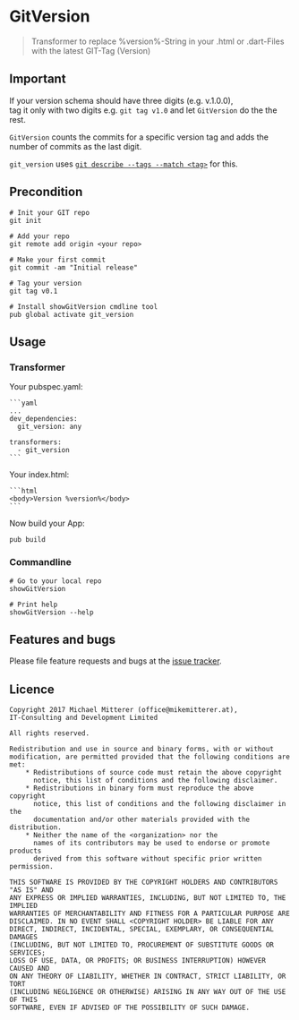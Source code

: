 # GitVersion
> Transformer to replace %version%-String in your .html or .dart-Files with the latest GIT-Tag (Version)

## Important
If your version schema should have three digits (e.g. v.1.0.0),   
tag it only with two digits e.g. `git tag v1.0` and let `GitVersion` do the the rest.

`GitVersion` counts the commits for a specific version tag and adds the number of
commits as the last digit. 

`git_version` uses [`git describe --tags --match <tag>`](https://git-scm.com/docs/git-describe) for this.  
  
## Precondition 

    # Init your GIT repo
    git init
    
    # Add your repo
    git remote add origin <your repo>
         
    # Make your first commit
    git commit -am "Initial release"
    
    # Tag your version
    git tag v0.1
    
    # Install showGitVersion cmdline tool
    pub global activate git_version

## Usage

### Transformer
Your pubspec.yaml:

    ```yaml
    ...
    dev_dependencies:
      git_version: any
    
    transformers:
      - git_version
    ```

Your index.html:

    ```html
    <body>Version %version%</body>
    ```
    
Now build your App:

    pub build    
    
### Commandline

    # Go to your local repo
    showGitVersion
    
    # Print help
    showGitVersion --help
     

## Features and bugs

Please file feature requests and bugs at the [issue tracker][tracker].

[tracker]: https://github.com/MikeMitterer/dart-git_version

## Licence

    Copyright 2017 Michael Mitterer (office@mikemitterer.at),
    IT-Consulting and Development Limited
    
    All rights reserved.
    
    Redistribution and use in source and binary forms, with or without
    modification, are permitted provided that the following conditions are met:
        * Redistributions of source code must retain the above copyright
          notice, this list of conditions and the following disclaimer.
        * Redistributions in binary form must reproduce the above copyright
          notice, this list of conditions and the following disclaimer in the
          documentation and/or other materials provided with the distribution.
        * Neither the name of the <organization> nor the
          names of its contributors may be used to endorse or promote products
          derived from this software without specific prior written permission.
    
    THIS SOFTWARE IS PROVIDED BY THE COPYRIGHT HOLDERS AND CONTRIBUTORS "AS IS" AND
    ANY EXPRESS OR IMPLIED WARRANTIES, INCLUDING, BUT NOT LIMITED TO, THE IMPLIED
    WARRANTIES OF MERCHANTABILITY AND FITNESS FOR A PARTICULAR PURPOSE ARE
    DISCLAIMED. IN NO EVENT SHALL <COPYRIGHT HOLDER> BE LIABLE FOR ANY
    DIRECT, INDIRECT, INCIDENTAL, SPECIAL, EXEMPLARY, OR CONSEQUENTIAL DAMAGES
    (INCLUDING, BUT NOT LIMITED TO, PROCUREMENT OF SUBSTITUTE GOODS OR SERVICES;
    LOSS OF USE, DATA, OR PROFITS; OR BUSINESS INTERRUPTION) HOWEVER CAUSED AND
    ON ANY THEORY OF LIABILITY, WHETHER IN CONTRACT, STRICT LIABILITY, OR TORT
    (INCLUDING NEGLIGENCE OR OTHERWISE) ARISING IN ANY WAY OUT OF THE USE OF THIS
    SOFTWARE, EVEN IF ADVISED OF THE POSSIBILITY OF SUCH DAMAGE.


